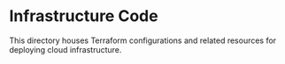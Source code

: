 # Infrastructure Code

This directory houses Terraform configurations and related resources for deploying cloud infrastructure.
